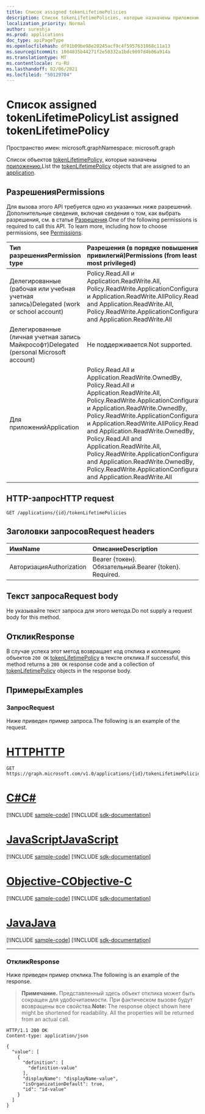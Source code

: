 ```yaml
---
title: Список assigned tokenLifetimePolicies
description: Список tokenLifetimePolicies, которые назначены приложению.
localization_priority: Normal
author: sureshja
ms.prod: applications
doc_type: apiPageType
ms.openlocfilehash: df91b09be98e20245acf9c4f5957631868c11a13
ms.sourcegitcommit: 1004835b44271f2e50332a1bdc9097d4b06a914a
ms.translationtype: MT
ms.contentlocale: ru-RU
ms.lasthandoff: 02/06/2021
ms.locfileid: "50129704"
---
```

# <a name="list-assigned-tokenlifetimepolicy"></a><span data-ttu-id="98c74-103">Список assigned tokenLifetimePolicy</span><span class="sxs-lookup"><span data-stu-id="98c74-103">List assigned tokenLifetimePolicy</span></span>

<span data-ttu-id="98c74-104">Пространство имен: microsoft.graph</span><span class="sxs-lookup"><span data-stu-id="98c74-104">Namespace: microsoft.graph</span></span>



<span data-ttu-id="98c74-105">Список объектов [tokenLifetimePolicy,](../resources/tokenlifetimepolicy.md) которые назначены [приложению.](../resources/application.md)</span><span class="sxs-lookup"><span data-stu-id="98c74-105">List the [tokenLifetimePolicy](../resources/tokenlifetimepolicy.md) objects that are assigned to an [application](../resources/application.md).</span></span>

## <a name="permissions"></a><span data-ttu-id="98c74-106">Разрешения</span><span class="sxs-lookup"><span data-stu-id="98c74-106">Permissions</span></span>

<span data-ttu-id="98c74-p101">Для вызова этого API требуется одно из указанных ниже разрешений. Дополнительные сведения, включая сведения о том, как выбрать разрешения, см. в статье [Разрешения](/graph/permissions-reference).</span><span class="sxs-lookup"><span data-stu-id="98c74-p101">One of the following permissions is required to call this API. To learn more, including how to choose permissions, see [Permissions](/graph/permissions-reference).</span></span>

| <span data-ttu-id="98c74-109">Тип разрешения</span><span class="sxs-lookup"><span data-stu-id="98c74-109">Permission type</span></span>                        | <span data-ttu-id="98c74-110">Разрешения (в порядке повышения привилегий)</span><span class="sxs-lookup"><span data-stu-id="98c74-110">Permissions (from least to most privileged)</span></span> |
|:---------------------------------------|:--------------------------------------------|
| <span data-ttu-id="98c74-111">Делегированные (рабочая или учебная учетная запись)</span><span class="sxs-lookup"><span data-stu-id="98c74-111">Delegated (work or school account)</span></span>     | <span data-ttu-id="98c74-112">Policy.Read.All и Application.ReadWrite.All, Policy.ReadWrite.ApplicationConfiguration и Application.ReadWrite.All</span><span class="sxs-lookup"><span data-stu-id="98c74-112">Policy.Read.All and Application.ReadWrite.All, Policy.ReadWrite.ApplicationConfiguration and Application.ReadWrite.All</span></span> |
| <span data-ttu-id="98c74-113">Делегированные (личная учетная запись Майкрософт)</span><span class="sxs-lookup"><span data-stu-id="98c74-113">Delegated (personal Microsoft account)</span></span> | <span data-ttu-id="98c74-114">Не поддерживается.</span><span class="sxs-lookup"><span data-stu-id="98c74-114">Not supported.</span></span> |
| <span data-ttu-id="98c74-115">Для приложений</span><span class="sxs-lookup"><span data-stu-id="98c74-115">Application</span></span>                            | <span data-ttu-id="98c74-116">Policy.Read.All и Application.ReadWrite.OwnedBy, Policy.Read.All и Application.ReadWrite.All, Policy.ReadWrite.ApplicationConfiguration и Application.ReadWrite.OwnedBy, Policy.ReadWrite.ApplicationConfiguration и Application.ReadWrite.All</span><span class="sxs-lookup"><span data-stu-id="98c74-116">Policy.Read.All and Application.ReadWrite.OwnedBy, Policy.Read.All and Application.ReadWrite.All, Policy.ReadWrite.ApplicationConfiguration and Application.ReadWrite.OwnedBy, Policy.ReadWrite.ApplicationConfiguration and Application.ReadWrite.All</span></span> |

## <a name="http-request"></a><span data-ttu-id="98c74-117">HTTP-запрос</span><span class="sxs-lookup"><span data-stu-id="98c74-117">HTTP request</span></span>

<!-- { "blockType": "ignored" } -->

```http
GET /applications/{id}/tokenLifetimePolicies
```

## <a name="request-headers"></a><span data-ttu-id="98c74-118">Заголовки запросов</span><span class="sxs-lookup"><span data-stu-id="98c74-118">Request headers</span></span>

| <span data-ttu-id="98c74-119">Имя</span><span class="sxs-lookup"><span data-stu-id="98c74-119">Name</span></span>          | <span data-ttu-id="98c74-120">Описание</span><span class="sxs-lookup"><span data-stu-id="98c74-120">Description</span></span>   |
|:--------------|:--------------|
| <span data-ttu-id="98c74-121">Авторизация</span><span class="sxs-lookup"><span data-stu-id="98c74-121">Authorization</span></span> | <span data-ttu-id="98c74-p102">Bearer {токен}. Обязательный.</span><span class="sxs-lookup"><span data-stu-id="98c74-p102">Bearer {token}. Required.</span></span> |

## <a name="request-body"></a><span data-ttu-id="98c74-124">Текст запроса</span><span class="sxs-lookup"><span data-stu-id="98c74-124">Request body</span></span>

<span data-ttu-id="98c74-125">Не указывайте текст запроса для этого метода.</span><span class="sxs-lookup"><span data-stu-id="98c74-125">Do not supply a request body for this method.</span></span>

## <a name="response"></a><span data-ttu-id="98c74-126">Отклик</span><span class="sxs-lookup"><span data-stu-id="98c74-126">Response</span></span>

<span data-ttu-id="98c74-127">В случае успеха этот метод возвращает код отклика и коллекцию объектов `200 OK` [tokenLifetimePolicy](../resources/tokenlifetimepolicy.md) в тексте отклика.</span><span class="sxs-lookup"><span data-stu-id="98c74-127">If successful, this method returns a `200 OK` response code and a collection of [tokenLifetimePolicy](../resources/tokenlifetimepolicy.md) objects in the response body.</span></span>

## <a name="examples"></a><span data-ttu-id="98c74-128">Примеры</span><span class="sxs-lookup"><span data-stu-id="98c74-128">Examples</span></span>

### <a name="request"></a><span data-ttu-id="98c74-129">Запрос</span><span class="sxs-lookup"><span data-stu-id="98c74-129">Request</span></span>

<span data-ttu-id="98c74-130">Ниже приведен пример запроса.</span><span class="sxs-lookup"><span data-stu-id="98c74-130">The following is an example of the request.</span></span>


# <a name="http"></a>[<span data-ttu-id="98c74-131">HTTP</span><span class="sxs-lookup"><span data-stu-id="98c74-131">HTTP</span></span>](#tab/http)
<!-- {
  "blockType": "request",
  "name": "list_tokenlifetimepolicies_on_application"
}-->

```msgraph-interactive
GET https://graph.microsoft.com/v1.0/applications/{id}/tokenLifetimePolicies
```
# <a name="c"></a>[<span data-ttu-id="98c74-132">C#</span><span class="sxs-lookup"><span data-stu-id="98c74-132">C#</span></span>](#tab/csharp)
[!INCLUDE [sample-code](../includes/snippets/csharp/list-tokenlifetimepolicies-on-application-csharp-snippets.md)]
[!INCLUDE [sdk-documentation](../includes/snippets/snippets-sdk-documentation-link.md)]

# <a name="javascript"></a>[<span data-ttu-id="98c74-133">JavaScript</span><span class="sxs-lookup"><span data-stu-id="98c74-133">JavaScript</span></span>](#tab/javascript)
[!INCLUDE [sample-code](../includes/snippets/javascript/list-tokenlifetimepolicies-on-application-javascript-snippets.md)]
[!INCLUDE [sdk-documentation](../includes/snippets/snippets-sdk-documentation-link.md)]

# <a name="objective-c"></a>[<span data-ttu-id="98c74-134">Objective-C</span><span class="sxs-lookup"><span data-stu-id="98c74-134">Objective-C</span></span>](#tab/objc)
[!INCLUDE [sample-code](../includes/snippets/objc/list-tokenlifetimepolicies-on-application-objc-snippets.md)]
[!INCLUDE [sdk-documentation](../includes/snippets/snippets-sdk-documentation-link.md)]

# <a name="java"></a>[<span data-ttu-id="98c74-135">Java</span><span class="sxs-lookup"><span data-stu-id="98c74-135">Java</span></span>](#tab/java)
[!INCLUDE [sample-code](../includes/snippets/java/list-tokenlifetimepolicies-on-application-java-snippets.md)]
[!INCLUDE [sdk-documentation](../includes/snippets/snippets-sdk-documentation-link.md)]

---


### <a name="response"></a><span data-ttu-id="98c74-136">Отклик</span><span class="sxs-lookup"><span data-stu-id="98c74-136">Response</span></span>

<span data-ttu-id="98c74-137">Ниже приведен пример отклика.</span><span class="sxs-lookup"><span data-stu-id="98c74-137">The following is an example of the response.</span></span>

> <span data-ttu-id="98c74-p103">**Примечание.** Представленный здесь объект отклика может быть сокращен для удобочитаемости. При фактическом вызове будут возвращены все свойства.</span><span class="sxs-lookup"><span data-stu-id="98c74-p103">**Note:** The response object shown here might be shortened for readability. All the properties will be returned from an actual call.</span></span>

<!-- {
  "blockType": "response",
  "truncated": true,
  "@odata.type": "microsoft.graph.tokenLifetimePolicy",
  "isCollection": true
} -->

```http
HTTP/1.1 200 OK
Content-type: application/json

{
  "value": [
    {
      "definition": [
        "definition-value"
      ],
      "displayName": "displayName-value",
      "isOrganizationDefault": true,
      "id": "id-value"
    }
  ]
}
```

<!-- uuid: 16cd6b66-4b1a-43a1-adaf-3a886856ed98
2019-02-04 14:57:30 UTC -->
<!-- {
  "type": "#page.annotation",
  "description": "List assigned tokenLifetimePolicy",
  "keywords": "",
  "section": "documentation",
  "tocPath": ""
}-->

